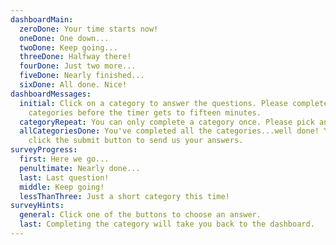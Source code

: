 ```yaml
---
dashboardMain:
  zeroDone: Your time starts now!
  oneDone: One down...
  twoDone: Keep going...
  threeDone: Halfway there!
  fourDone: Just two more...
  fiveDone: Nearly finished...
  sixDone: All done. Nice!
dashboardMessages:
  initial: Click on a category to answer the questions. Please complete all the
    categories before the timer gets to fifteen minutes.
  categoryRepeat: You can only complete a category once. Please pick another category.
  allCategoriesDone: You've completed all the categories...well done! You can now
    click the submit button to send us your answers.
surveyProgress:
  first: Here we go...
  penultimate: Nearly done...
  last: Last question!
  middle: Keep going!
  lessThanThree: Just a short category this time!
surveyHints:
  general: Click one of the buttons to choose an answer.
  last: Completing the category will take you back to the dashboard.
---
```

